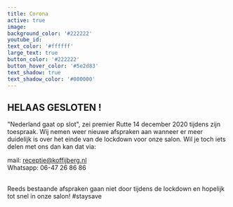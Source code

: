 ```yaml
---
title: Corona
active: true
image:
background_color: '#222222'
youtube_id:
text_color: '#ffffff'
large_text: true
button_color: '#222222'
button_hover_color: '#5e2d83'
text_shadow: true
text_shadow_color: '#000000'
---
```


## HELAAS GESLOTEN \!&nbsp;

"Nederland gaat op slot", zei premier Rutte 14 december 2020 tijdens zijn toespraak. Wij nemen weer nieuwe afspraken aan wanneer er meer duidelijk is over het einde van de lockdown voor onze salon. Wil je toch iets delen met ons dan kan dat via:

mail: receptie@koffijberg.nl<br>Whatsapp: 06-47 26 86 86<br>&nbsp;

Reeds bestaande afspraken gaan niet door tijdens de lockdown en hopelijk tot snel in onze salon\! \#staysave

&nbsp;
